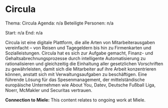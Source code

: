 # Circula
Thema: Circula
Agenda: n/a
Beteiligte Personen: n/a

Start: n/a
End: n/a

Circula ist eine digitale Plattform, die alle Arten von Mitarbeiterausgaben vereinfacht – von Reisen und Tagegeldern bis hin zu Firmenkarten und Sozialleistungen. Circula hat es sich zur Aufgabe gemacht, Finanz- und Gehaltsabrechnungsprozesse durch intelligente Automatisierung zu rationalisieren und gleichzeitig die Einhaltung aller gesetzlichen Vorschriften zu gewährleisten, damit sich die Mitarbeiter auf ihre Arbeit konzentrieren können, anstatt sich mit Verwaltungsaufgaben zu beschäftigen. Eine führende Lösung für das Spesenmanagement, der mittelständische europäische Unternehmen wie About You, Datev, Deutsche Fußball Liga, Noerr, McMakler und Securitas vertrauen.

**Connection to Miele:** This content relates to ongoing work at Miele.
